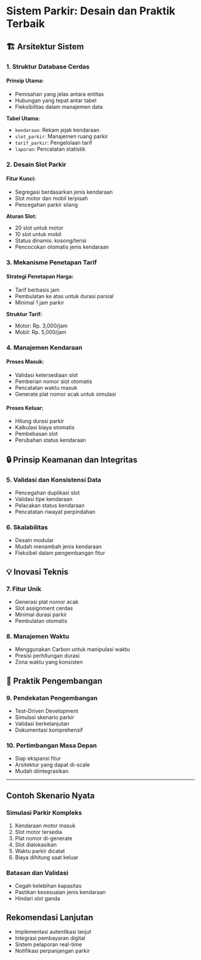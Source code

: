 # Sistem Parkir: Desain dan Praktik Terbaik

## 🏗️ Arsitektur Sistem

### 1. Struktur Database Cerdas
#### Prinsip Utama:
- Pemisahan yang jelas antara entitas
- Hubungan yang tepat antar tabel
- Fleksibilitas dalam manajemen data

**Tabel Utama:**
- `kendaraan`: Rekam jejak kendaraan
- `slot_parkir`: Manajemen ruang parkir
- `tarif_parkir`: Pengelolaan tarif
- `laporan`: Pencatatan statistik

### 2. Desain Slot Parkir
#### Fitur Kunci:
- Segregasi berdasarkan jenis kendaraan
- Slot motor dan mobil terpisah
- Pencegahan parkir silang

**Aturan Slot:**
- 20 slot untuk motor
- 10 slot untuk mobil
- Status dinamis: kosong/terisi
- Pencocokan otomatis jenis kendaraan

### 3. Mekanisme Penetapan Tarif
#### Strategi Penetapan Harga:
- Tarif berbasis jam
- Pembulatan ke atas untuk durasi parsial
- Minimal 1 jam parkir

**Struktur Tarif:**
- Motor: Rp. 3,000/jam
- Mobil: Rp. 5,000/jam

### 4. Manajemen Kendaraan
#### Proses Masuk:
- Validasi ketersediaan slot
- Pemberian nomor slot otomatis
- Pencatatan waktu masuk
- Generate plat nomor acak untuk simulasi

#### Proses Keluar:
- Hitung durasi parkir
- Kalkulasi biaya otomatis
- Pembebasan slot
- Perubahan status kendaraan

## 🔒 Prinsip Keamanan dan Integritas

### 5. Validasi dan Konsistensi Data
- Pencegahan duplikasi slot
- Validasi tipe kendaraan
- Pelacakan status kendaraan
- Pencatatan riwayat perpindahan

### 6. Skalabilitas
- Desain modular
- Mudah menambah jenis kendaraan
- Fleksibel dalam pengembangan fitur

## 💡 Inovasi Teknis

### 7. Fitur Unik
- Generasi plat nomor acak
- Slot assignment cerdas
- Minimal durasi parkir
- Pembulatan otomatis

### 8. Manajemen Waktu
- Menggunakan Carbon untuk manipulasi waktu
- Presisi perhitungan durasi
- Zona waktu yang konsisten

## 🚀 Praktik Pengembangan

### 9. Pendekatan Pengembangan
- Test-Driven Development
- Simulasi skenario parkir
- Validasi berkelanjutan
- Dokumentasi komprehensif

### 10. Pertimbangan Masa Depan
- Siap ekspansi fitur
- Arsitektur yang dapat di-scale
- Mudah diintegrasikan

---

## Contoh Skenario Nyata

### Simulasi Parkir Kompleks
1. Kendaraan motor masuk
2. Slot motor tersedia
3. Plat nomor di-generate
4. Slot dialokasikan
5. Waktu parkir dicatat
6. Biaya dihitung saat keluar

### Batasan dan Validasi
- Cegah kelebihan kapasitas
- Pastikan kesesuaian jenis kendaraan
- Hindari slot ganda

## Rekomendasi Lanjutan
- Implementasi autentikasi lanjut
- Integrasi pembayaran digital
- Sistem pelaporan real-time
- Notifikasi perpanjangan parkir
